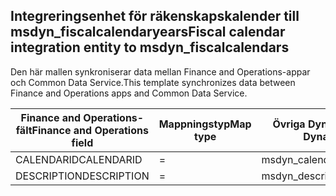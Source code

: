 ## <a name="fiscal-calendar-integration-entity-to-msdyn_fiscalcalendars"></a><span data-ttu-id="c777d-101">Integreringsenhet för räkenskapskalender till msdyn_fiscalcalendaryears</span><span class="sxs-lookup"><span data-stu-id="c777d-101">Fiscal calendar integration entity to msdyn_fiscalcalendars</span></span>

<span data-ttu-id="c777d-102">Den här mallen synkroniserar data mellan Finance and Operations-appar och Common Data Service.</span><span class="sxs-lookup"><span data-stu-id="c777d-102">This template synchronizes data between Finance and Operations apps and Common Data Service.</span></span>

<span data-ttu-id="c777d-103">Finance and Operations-fält</span><span class="sxs-lookup"><span data-stu-id="c777d-103">Finance and Operations field</span></span> | <span data-ttu-id="c777d-104">Mappningstyp</span><span class="sxs-lookup"><span data-stu-id="c777d-104">Map type</span></span> | <span data-ttu-id="c777d-105">Övriga Dynamics 365-fält</span><span class="sxs-lookup"><span data-stu-id="c777d-105">Other Dynamics 365 field</span></span> | <span data-ttu-id="c777d-106">Standardvärde</span><span class="sxs-lookup"><span data-stu-id="c777d-106">Default value</span></span>
---|---|---|---
<span data-ttu-id="c777d-107">CALENDARID</span><span class="sxs-lookup"><span data-stu-id="c777d-107">CALENDARID</span></span> | = | <span data-ttu-id="c777d-108">msdyn_calendar</span><span class="sxs-lookup"><span data-stu-id="c777d-108">msdyn_calendar</span></span> | 
<span data-ttu-id="c777d-109">DESCRIPTION</span><span class="sxs-lookup"><span data-stu-id="c777d-109">DESCRIPTION</span></span> | = | <span data-ttu-id="c777d-110">msdyn_description</span><span class="sxs-lookup"><span data-stu-id="c777d-110">msdyn_description</span></span> | 
